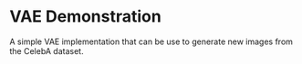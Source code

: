 # VAE Demonstration

A simple VAE implementation that can be use to generate new images from the CelebA dataset.
